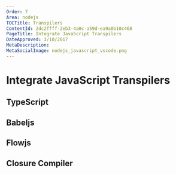 ```yaml
---
Order: 7
Area: nodejs
TOCTitle: Transpilers
ContentId: 2dc2ffff-2eb3-4a0c-a59d-ea9a0b10c468
PageTitle: Integrate JavaScript Transpilers
DateApproved: 3/10/2017
MetaDescription: 
MetaSocialImage: nodejs_javascript_vscode.png
---
```


# Integrate JavaScript Transpilers

## TypeScript

## Babeljs

## Flowjs

## Closure Compiler